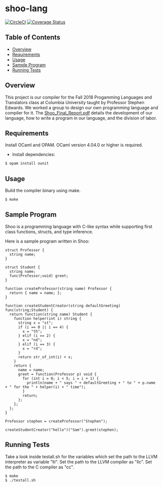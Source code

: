 # shoo-lang

[![CircleCI](https://circleci.com/gh/sam-jay/shoo-lang/tree/master.svg?style=svg)](https://circleci.com/gh/sam-jay/shoo-lang/tree/master)
[![Coverage Status](https://coveralls.io/repos/github/sam-jay/shoo-lang/badge.svg?branch=master)](https://coveralls.io/github/sam-jay/shoo-lang?branch=master)

## Table of Contents

- [Overview](#overview)
- [Requirements](#requirements)
- [Usage](#usage)
- [Sample Program](#sample-program)
- [Running Tests](#running-tests)

## Overview
This project is our compiler for the Fall 2018 Progamming Languages and Translators class at Columbia University taught by Professor Stephen Edwards. We worked a group to design our own programming language and compiler for it. The [Shoo_Final_Report.pdf](https://github.com/claire-1/shoo-lang/blob/master/Shoo_Final_Report.pdf) details the development of our language, how to write a program in our language, and the division of labor. 

## Requirements

Install OCaml and OPAM.
OCaml version 4.04.0 or higher is required.

* Install dependencies:
```sh
$ opam install ounit
```

## Usage

Build the compiler binary using make.

```sh
$ make
```

## Sample Program

Shoo is a programming language with C-like syntax while supporting first class functions, structs, and type inference.

Here is a sample program written in Shoo:

```
struct Professor {
  string name;
}

struct Student {
  string name;
  func(Professor;void) greet;
}

function createProfessor(string name) Professor {
  return { name = name; };
}

function createStudentCreator(string defaultGreeting) func(string;Student) {
  return function(string name) Student {
    function helper(int i) string {
      string x = "st";
      if (i == 0 || i == 4) {
        x = "th";
      } elif (i == 2) {
        x = "nd";
      } elif (i == 3) {
        x = "rd";
      }
      return str_of_int(i) + x;
    }
    return {
      name = name;
      greet = function(Professor p) void {
        for (int i = 0; i < 5; i = i + 1) {
          println(name + " says " + defaultGreeting + " to " + p.name + " for the " + helper(i) + " time");
        }
        return;
      };
    };
  };
}

Professor stephen = createProfessor("Stephen");

createStudentCreator("hello")("Sam").greet(stephen);
```

## Running Tests

Take a look inside testall.sh for the variables which set the path to the LLVM interpreter as variable "lli". 
Set the path to the LLVM compiler as "llc". Set the path to the C compiler as "cc".

```sh
$ make
$ ./testall.sh
```
